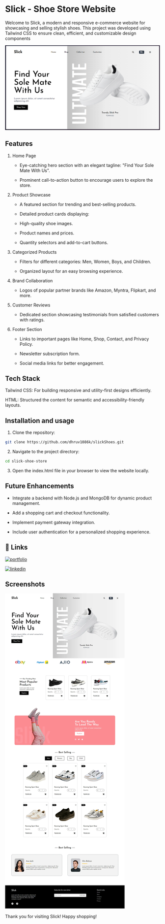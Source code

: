 # Slick - Shoe Store Website

Welcome to Slick, a modern and responsive e-commerce website for showcasing and selling stylish shoes. This project was developed using Tailwind CSS to ensure clean, efficient, and customizable design components

<img src="./gitimages/1.png">

## Features

1. Home Page

   - Eye-catching hero section with an elegant tagline: "Find Your Sole Mate With Us".

   - Prominent call-to-action button to encourage users to explore the store.

2. Product Showcase

   - A featured section for trending and best-selling products.

   - Detailed product cards displaying:

   - High-quality shoe images.

   - Product names and prices.

   - Quantity selectors and add-to-cart buttons.

3. Categorized Products

   - Filters for different categories: Men, Women, Boys, and Children.

   - Organized layout for an easy browsing experience.

4. Brand Collaboration

   - Logos of popular partner brands like Amazon, Myntra, Flipkart, and more.

5. Customer Reviews

   - Dedicated section showcasing testimonials from satisfied customers with ratings.

7. Footer Section

   - Links to important pages like Home, Shop, Contact, and Privacy Policy.

   - Newsletter subscription form.

   - Social media links for better engagement.

## Tech Stack

Tailwind CSS: For building responsive and utility-first designs efficiently.

HTML: Structured the content for semantic and accessibility-friendly layouts.

## Installation and usage

1. Clone the repository:

```bash
git clone https://github.com/dhruv1086k/slickShoes.git
```

2. Navigate to the project directory:

```bash
cd slick-shoe-store
```

3. Open the index.html file in your browser to view the website locally.

## Future Enhancements

- Integrate a backend with Node.js and MongoDB for dynamic product management.

- Add a shopping cart and checkout functionality.

- Implement payment gateway integration.

- Include user authentication for a personalized shopping experience.

## 🔗 Links

[![portfolio](https://img.shields.io/badge/my_portfolio-000?style=for-the-badge&logo=ko-fi&logoColor=white)](https://dhruv1086k.github.io/dhurvportfolio/)

[![linkedin](https://img.shields.io/badge/linkedin-0A66C2?style=for-the-badge&logo=linkedin&logoColor=white)](https://linkedin.com/in/dhruv1086k)

## Screenshots
<img src="./gitimages/slick.png">

Thank you for visiting Slick! Happy shopping!
